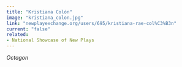 ```yaml
---
title: "Kristiana Colón"
image: "kristiana_colon.jpg"
link: "newplayexchange.org/users/695/kristiana-rae-col%C3%B3n"
current: "false"
related:
- National Showcase of New Plays
---
```


*Octagon*

